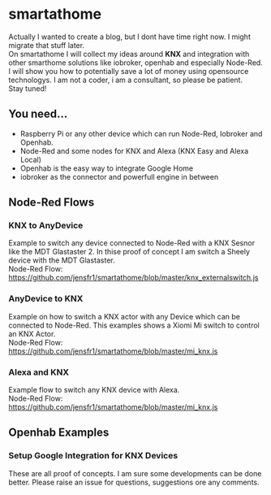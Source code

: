 # smartathome
Actually I wanted to create a blog, but I dont have time right now. I might migrate that stuff later.<br />
On smartathome I will collect my ideas around **KNX** and integration with other smarthome solutions like iobroker, openhab and especially Node-Red. I will show you how to potentially save a lot of money using opensource technologys. I am not a coder, i am a consultant, so please be patient. <br/>
Stay tuned!

## You need...
* Raspberry Pi or any other device which can run Node-Red, Iobroker and Openhab.
* Node-Red and some nodes for KNX and Alexa (KNX Easy and Alexa Local)
* Openhab is the easy way to integrate Google Home
* iobroker as the connector and powerfull engine in between

## Node-Red Flows
### KNX to AnyDevice
Example to switch any device connected to Node-Red with a KNX Sesnor like the MDT Glastaster 2. In thise proof of concept I am switch a Sheely device with the MDT Glastaster. <br />
Node-Red Flow: <br />
https://github.com/jensfr1/smartathome/blob/master/knx_externalswitch.js



### AnyDevice to KNX
Example on how to switch a KNX actor with any Device which can be connected to Node-Red. This examples shows a Xiomi Mi switch to control an KNX Actor. <br /> Node-Red Flow: <br />
https://github.com/jensfr1/smartathome/blob/master/mi_knx.js

### Alexa and KNX
Example flow to switch any KNX device with Alexa.<br />Node-Red Flow: <br />
https://github.com/jensfr1/smartathome/blob/master/mi_knx.js

## Openhab Examples
### Setup Google Integration for KNX Devices

These are all proof of concepts. I am sure some developments can be done better. Please raise an issue for questions, suggestions ore any comments. 
